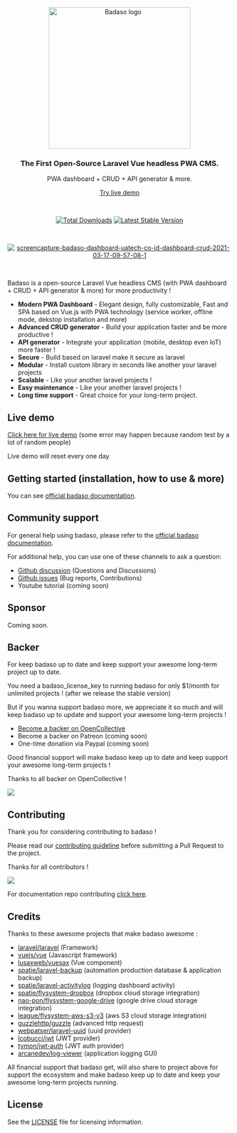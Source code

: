 <p align="center">
  <a href="https://badaso-docs.uatech.co.id/">
    <img src="https://i.ibb.co/6Yx8HbP/Badaso-1.png" width="318px" alt="Badaso logo" />
  </a>
</p>
<h3 align="center">The First Open-Source Laravel Vue headless PWA CMS.</h3>
<p align="center">PWA dashboard + CRUD + API generator & more.</p>
<p align="center"><a href="#live-demo">Try live demo</a></p>
<br />

<p align="center">
<a href="https://packagist.org/packages/uasoft-indonesia/badaso"><img src="https://img.shields.io/packagist/dt/uasoft-indonesia/badaso" alt="Total Downloads"></a>
<a href="https://packagist.org/packages/uasoft-indonesia/badaso"><img src="https://img.shields.io/packagist/v/uasoft-indonesia/badaso" alt="Latest Stable Version"></a>
</p>


<br>

<p align="center">
  <a href="https://badaso-docs.uatech.co.id/">
    <img src="https://i.imgur.com/oROOCjk.png" alt="screencapture-badaso-dashboard-uatech-co-id-dashboard-crud-2021-03-17-09-57-08-1" />
  </a>
</p>

<br>

Badaso is a open-source Laravel Vue headless CMS (with PWA dashboard + CRUD + API generator & more) for more productivity !

- **Modern PWA  Dashboard** - Elegant design, fully customizable, Fast and SPA based on Vue.js with PWA technology (service worker, offline mode, dekstop installation and more)
- **Advanced CRUD generator** - Build your application faster and be more productive !
- **API generator** - Integrate your application (mobile, desktop even IoT) more faster !
- **Secure** - Build based on laravel make it secure as laravel
- **Modular** - Install custom library in seconds like another your laravel projects
- **Scalable** - Like your another laravel projects !
- **Easy maintenance** - Like your another laravel projects !
- **Long time support** - Great choice for  your long-term project.

## Live demo

<a href="https://badaso-demo.uatech.co.id" target="_blank">Click here for live demo</a> (some error may happen because random test by a lot of random people)

Live demo will reset every one day 

## Getting started (installation, how to use & more)

You can see <a href="https://badaso-docs.uatech.co.id" target="_blank">official badaso documentation</a>.

## Community support

For general help using badaso, please refer to the [official badaso documentation](https://badaso-docs.uatech.co.id/docs/). 

For additional help, you can use one of these channels to ask a question:

- [Github discussion](https://github.com/uasoft-indonesia/badaso/discussions) (Questions and Discussions)
- [Github issues](https://github.com/uasoft-indonesia/badaso/issues) (Bug reports, Contributions)
- Youtube tutorial (coming soon)

## Sponsor

Coming soon.

## Backer 

For keep badaso up to date and keep support your awesome long-term project up to date.

You need a badaso_license_key to running badaso for only $1/month for unlimited projects ! (after we release the stable version)

But if you wanna support badaso more, we appreciate it so much and will keep badaso up to update and support your awesome long-term projects !

- [Become a backer on OpenCollective](https://opencollective.com/badaso)
- Become a backer on Patreon (coming soon)
- One-time donation via Paypal (coming soon)

Good financial support will make badaso keep up to date and keep support your awesome long-term projects !

Thanks to all backer on OpenCollective !

<a href="https://opencollective.com/badaso#backers" target="_blank"><img src="https://opencollective.com/badaso/backers.svg?width=890"></a>

## Contributing

Thank you for considering contributing to badaso ! 

Please read our [contributing guideline](./CONTRIBUTING.md) before submitting a Pull Request to the project.

Thanks for all contributors !

<a href="https://github.com/uasoft-indonesia/badaso/graphs/contributors"><img src="https://opencollective.com/badaso/contributors.svg?width=890&button=false" /></a>

For documentation repo contributing [click here](https://github.com/uasoft-indonesia/badaso-documentation).

## Credits

Thanks to these awesome projects that make badaso awesome :

- [laravel/laravel](https://github.com/laravel/laravel) (Framework)
- [vuejs/vue](https://github.com/vuejs/vue) (Javascript framework)
- [lusaxweb/vuesax](https://github.com/lusaxweb/vuesax) (Vue component)
- [spatie/laravel-backup](https://github.com/spatie/laravel-backup) (automation production database & application backup)
- [spatie/laravel-activitylog](https://github.com/spatie/laravel-activitylog) (logging dashboard activity)
- [spatie/flysystem-dropbox](https://github.com/spatie/flysystem-dropbox) (dropbox cloud storage integration)
- [nao-pon/flysystem-google-drive](https://github.com/nao-pon/flysystem-google-drive) (google drive cloud storage integration)
- [league/flysystem-aws-s3-v3](https://github.com/league/flysystem-aws-s3-v3) (aws S3 cloud storage integration)
- [guzzlehttp/guzzle](https://github.com/guzzlehttp/guzzle) (advanced http request)
- [webpatser/laravel-uuid](https://github.com/webpatser/laravel-uuid) (uuid provider)
- [lcobucci/jwt](https://github.com/lcobucci/jwt) (JWT provider)
- [tymon/jwt-auth](https://github.com/tymon/jwt-auth) (JWT auth provider)
- [arcanedev/log-viewer](https://github.com/) (application logging GUI)

All financial support that badaso get, will also share to project above for support the ecosystem and make badaso keep up to date and keep your awesome long-term projects running.

## License

See the [LICENSE](./LICENSE) file for licensing information.
